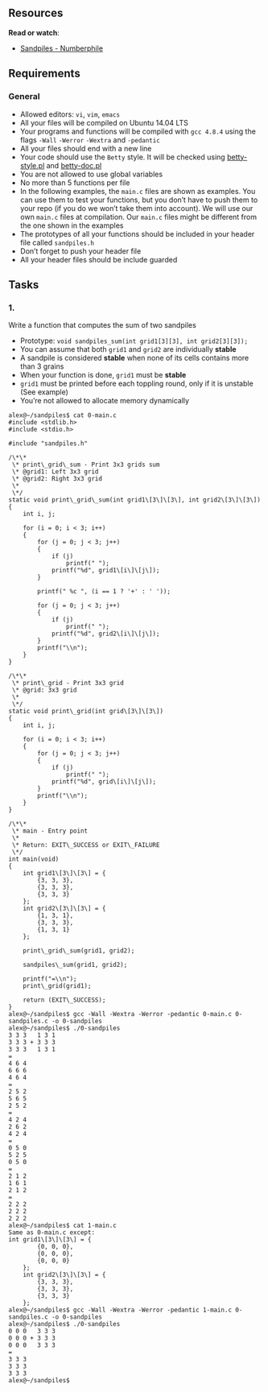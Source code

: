 ## Resources

**Read or watch**:

- [Sandpiles - Numberphile](/rltoken/6Ft_wbSkMejwmfJQQjISlw 'Sandpiles - Numberphile')

## Requirements

### General

- Allowed editors: `vi`, `vim`, `emacs`
- All your files will be compiled on Ubuntu 14.04 LTS
- Your programs and functions will be compiled with `gcc 4.8.4` using the flags `-Wall` `-Werror` `-Wextra` and `-pedantic`
- All your files should end with a new line
- Your code should use the `Betty` style. It will be checked using [betty-style.pl](https://github.com/hs-hq/Betty/blob/master/betty-style.pl 'betty-style.pl') and [betty-doc.pl](https://github.com/hs-hq/Betty/blob/master/betty-doc.pl 'betty-doc.pl')
- You are not allowed to use global variables
- No more than 5 functions per file
- In the following examples, the `main.c` files are shown as examples. You can use them to test your functions, but you don’t have to push them to your repo (if you do we won’t take them into account). We will use our own `main.c` files at compilation. Our `main.c` files might be different from the one shown in the examples
- The prototypes of all your functions should be included in your header file called `sandpiles.h`
- Don’t forget to push your header file
- All your header files should be include guarded

## Tasks

### 1.

Write a function that computes the sum of two sandpiles

- Prototype: `void sandpiles_sum(int grid1[3][3], int grid2[3][3]);`
- You can assume that both `grid1` and `grid2` are individually **stable**
- A sandpile is considered **stable** when none of its cells contains more than 3 grains
- When your function is done, `grid1` must be **stable**
- `grid1` must be printed before each toppling round, only if it is unstable (See example)
- You’re not allowed to allocate memory dynamically

```
alex@~/sandpiles$ cat 0-main.c
#include <stdlib.h>
#include <stdio.h>

#include "sandpiles.h"

/\*\*
 \* print\_grid\_sum - Print 3x3 grids sum
 \* @grid1: Left 3x3 grid
 \* @grid2: Right 3x3 grid
 \*
 \*/
static void print\_grid\_sum(int grid1\[3\]\[3\], int grid2\[3\]\[3\])
{
    int i, j;

    for (i = 0; i < 3; i++)
    {
        for (j = 0; j < 3; j++)
        {
            if (j)
                printf(" ");
            printf("%d", grid1\[i\]\[j\]);
        }

        printf(" %c ", (i == 1 ? '+' : ' '));

        for (j = 0; j < 3; j++)
        {
            if (j)
                printf(" ");
            printf("%d", grid2\[i\]\[j\]);
        }
        printf("\\n");
    }
}

/\*\*
 \* print\_grid - Print 3x3 grid
 \* @grid: 3x3 grid
 \*
 \*/
static void print\_grid(int grid\[3\]\[3\])
{
    int i, j;

    for (i = 0; i < 3; i++)
    {
        for (j = 0; j < 3; j++)
        {
            if (j)
                printf(" ");
            printf("%d", grid\[i\]\[j\]);
        }
        printf("\\n");
    }
}

/\*\*
 \* main - Entry point
 \*
 \* Return: EXIT\_SUCCESS or EXIT\_FAILURE
 \*/
int main(void)
{
    int grid1\[3\]\[3\] = {
        {3, 3, 3},
        {3, 3, 3},
        {3, 3, 3}
    };
    int grid2\[3\]\[3\] = {
        {1, 3, 1},
        {3, 3, 3},
        {1, 3, 1}
    };

    print\_grid\_sum(grid1, grid2);

    sandpiles\_sum(grid1, grid2);

    printf("=\\n");
    print\_grid(grid1);

    return (EXIT\_SUCCESS);
}
alex@~/sandpiles$ gcc -Wall -Wextra -Werror -pedantic 0-main.c 0-sandpiles.c -o 0-sandpiles
alex@~/sandpiles$ ./0-sandpiles
3 3 3   1 3 1
3 3 3 + 3 3 3
3 3 3   1 3 1
=
4 6 4
6 6 6
4 6 4
=
2 5 2
5 6 5
2 5 2
=
4 2 4
2 6 2
4 2 4
=
0 5 0
5 2 5
0 5 0
=
2 1 2
1 6 1
2 1 2
=
2 2 2
2 2 2
2 2 2
alex@~/sandpiles$ cat 1-main.c
Same as 0-main.c except:
int grid1\[3\]\[3\] = {
        {0, 0, 0},
        {0, 0, 0},
        {0, 0, 0}
    };
    int grid2\[3\]\[3\] = {
        {3, 3, 3},
        {3, 3, 3},
        {3, 3, 3}
    };
alex@~/sandpiles$ gcc -Wall -Wextra -Werror -pedantic 1-main.c 0-sandpiles.c -o 0-sandpiles
alex@~/sandpiles$ ./0-sandpiles
0 0 0   3 3 3
0 0 0 + 3 3 3
0 0 0   3 3 3
=
3 3 3
3 3 3
3 3 3
alex@~/sandpiles$
```
